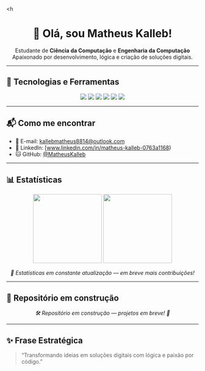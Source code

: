 <h<h1 align="center">👋 Olá, sou Matheus Kalleb!</h1>

<p align="center">
  Estudante de <strong>Ciência da Computação</strong> e <strong>Engenharia da Computação</strong><br>
  Apaixonado por desenvolvimento, lógica e criação de soluções digitais.
</p>

---

## 🧠 Tecnologias e Ferramentas

<p align="center">
  <img src="https://img.shields.io/badge/C%23-239120?style=for-the-badge&logo=c-sharp&logoColor=white"/>
  <img src="https://img.shields.io/badge/Python-3776AB?style=for-the-badge&logo=python&logoColor=white"/>
  <img src="https://img.shields.io/badge/JavaScript%20(em%20formação)-F7DF1E?style=for-the-badge&logo=javascript&logoColor=black"/>
  <img src="https://img.shields.io/badge/HTML5-E34F26?style=for-the-badge&logo=html5&logoColor=white"/>
  <img src="https://img.shields.io/badge/CSS3-1572B6?style=for-the-badge&logo=css3&logoColor=white"/>
  <img src="https://img.shields.io/badge/Git-F05032?style=for-the-badge&logo=git&logoColor=white"/>
</p>

---

## 📬 Como me encontrar

- 📧 E-mail: [kallebmatheus8814@outlook.com](mailto:kallebmatheus8814@outlook.com)  
- 💼 LinkedIn: [www.linkedin.com/in/matheus-kalleb-0763a1168)  
- 🐱 GitHub: [@MatheusKalleb](https://github.com/MatheusKalleb)

---

## 📊 Estatísticas

<p align="center">
  <img height="180em" src="https://github-readme-stats.vercel.app/api?username=MatheusKalleb&show_icons=true&theme=tokyonight&hide_border=true"/>
  <img height="180em" src="https://github-readme-stats.vercel.app/api/top-langs/?username=MatheusKalleb&layout=compact&langs_count=8&theme=tokyonight&hide_border=true"/>
</p>

<p align="center">
  <em>🔄 Estatísticas em constante atualização — em breve mais contribuições!</em>
</p>

---

## 💼 Repositório em construção

<p align="center">
  <em>🛠️ Repositório em construção — projetos em breve! 🚀</em>
</p>

---

## ✨ Frase Estratégica

> “Transformando ideias em soluções digitais com lógica e paixão por código.”
